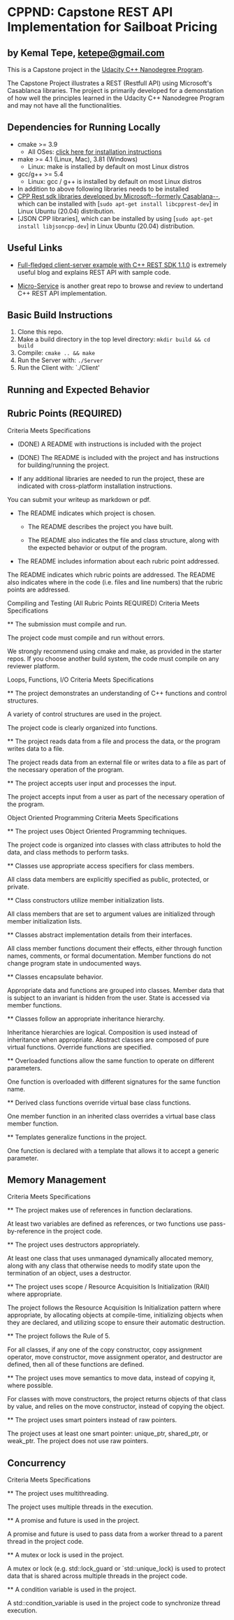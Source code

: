 # CPPND: Capstone REST API Implementation for Sailboat Pricing

## by Kemal Tepe, [ketepe@gmail.com](ketepe@gmail.com)

This is a Capstone project in the [Udacity C++ Nanodegree Program](https://www.udacity.com/course/c-plus-plus-nanodegree--nd213).

The Capstone Project illustrates a REST (Restfull API) using Microsoft's Casablanca libraries. The project is primarily developed for a demonstation of how well the principles learned in the Udacity C++ Nanodegree Program and may not have all the functionalities.


## Dependencies for Running Locally

* cmake >= 3.9
  * All OSes: [click here for installation instructions](https://cmake.org/install/)
* make >= 4.1 (Linux, Mac), 3.81 (Windows)
  * Linux: make is installed by default on most Linux distros 
* gcc/g++ >= 5.4
  * Linux: gcc / g++ is installed by default on most Linux distros
* In addition to above following libraries needs to be installed
* [CPP Rest sdk libraries developed by Microsoft--formerly Casablana--](https://github.com/microsoft/cpprestsdk), which can be installed with [`sudo apt-get install libcpprest-dev`] in Linux Ubuntu (20.04) distribution.
* [JSON CPP libraries], which can be installed by using [`sudo apt-get install libjsoncpp-dev`] in Linux Ubuntu (20.04) distribution.


## Useful Links

* [Full-fledged client-server example with C++ REST SDK 1.1.0](https://mariusbancila.ro/blog/2013/08/19/full-fledged-client-server-example-with-cpprest-sdk-110/) is extremely useful blog and explains REST API with sample code. 

* [Micro-Service](https://github.com/ivanmejiarocha/micro-service) is another great repo to browse and review to undertand C++ REST API implementation. 
 
## Basic Build Instructions

1. Clone this repo.
2. Make a build directory in the top level directory: `mkdir build && cd build`
3. Compile: `cmake .. && make`
4. Run the Server with: `./Server`
5. Run the Client with: `./Client'

## Running and Expected Behavior




## Rubric Points (REQUIRED)
Criteria 	Meets Specifications

* (DONE) A README with instructions is included with the project


* (DONE) The README is included with the project and has instructions for building/running the project.



* If any additional libraries are needed to run the project, these are indicated with cross-platform installation instructions.

You can submit your writeup as markdown or pdf.

* The README indicates which project is chosen.


    * The README describes the project you have built.

    * The README also indicates the file and class structure, along with the expected behavior or output of the program.

* The README includes information about each rubric point addressed.


The README indicates which rubric points are addressed. The README also indicates where in the code (i.e. files and line numbers) that the rubric points are addressed.

Compiling and Testing (All Rubric Points REQUIRED)
Criteria 	Meets Specifications

** The submission must compile and run.
	

The project code must compile and run without errors.

We strongly recommend using cmake and make, as provided in the starter repos. If you choose another build system, the code must compile on any reviewer platform.

Loops, Functions, I/O
Criteria 	Meets Specifications

** The project demonstrates an understanding of C++ functions and control structures.
	

A variety of control structures are used in the project.

The project code is clearly organized into functions.

** The project reads data from a file and process the data, or the program writes data to a file.
	

The project reads data from an external file or writes data to a file as part of the necessary operation of the program.

** The project accepts user input and processes the input.
	

The project accepts input from a user as part of the necessary operation of the program.

Object Oriented Programming
Criteria 	Meets Specifications

** The project uses Object Oriented Programming techniques.
	

The project code is organized into classes with class attributes to hold the data, and class methods to perform tasks.

** Classes use appropriate access specifiers for class members.
	

All class data members are explicitly specified as public, protected, or private.

** Class constructors utilize member initialization lists.
	

All class members that are set to argument values are initialized through member initialization lists.

** Classes abstract implementation details from their interfaces.
	

All class member functions document their effects, either through function names, comments, or formal documentation. Member functions do not change program state in undocumented ways.

** Classes encapsulate behavior.
	

Appropriate data and functions are grouped into classes. Member data that is subject to an invariant is hidden from the user. State is accessed via member functions.

** Classes follow an appropriate inheritance hierarchy.
	

Inheritance hierarchies are logical. Composition is used instead of inheritance when appropriate. Abstract classes are composed of pure virtual functions. Override functions are specified.

** Overloaded functions allow the same function to operate on different parameters.
	

One function is overloaded with different signatures for the same function name.

** Derived class functions override virtual base class functions.
	

One member function in an inherited class overrides a virtual base class member function.

** Templates generalize functions in the project.
	

One function is declared with a template that allows it to accept a generic parameter.

## Memory Management
Criteria 	Meets Specifications

** The project makes use of references in function declarations.
	

At least two variables are defined as references, or two functions use pass-by-reference in the project code.

** The project uses destructors appropriately.
	

At least one class that uses unmanaged dynamically allocated memory, along with any class that otherwise needs to modify state upon the termination of an object, uses a destructor.

** The project uses scope / Resource Acquisition Is Initialization (RAII) where appropriate.
	

The project follows the Resource Acquisition Is Initialization pattern where appropriate, by allocating objects at compile-time, initializing objects when they are declared, and utilizing scope to ensure their automatic destruction.

** The project follows the Rule of 5.
	

For all classes, if any one of the copy constructor, copy assignment operator, move constructor, move assignment operator, and destructor are defined, then all of these functions are defined.

** The project uses move semantics to move data, instead of copying it, where possible.
	

For classes with move constructors, the project returns objects of that class by value, and relies on the move constructor, instead of copying the object.

** The project uses smart pointers instead of raw pointers.
	

The project uses at least one smart pointer: unique_ptr, shared_ptr, or weak_ptr. The project does not use raw pointers.

## Concurrency
Criteria 	Meets Specifications

** The project uses multithreading.
	

The project uses multiple threads in the execution.

** A promise and future is used in the project.
	

A promise and future is used to pass data from a worker thread to a parent thread in the project code.

** A mutex or lock is used in the project.
	

A mutex or lock (e.g. std::lock_guard or `std::unique_lock) is used to protect data that is shared across multiple threads in the project code.

** A condition variable is used in the project.
	

A std::condition_variable is used in the project code to synchronize thread execution.


